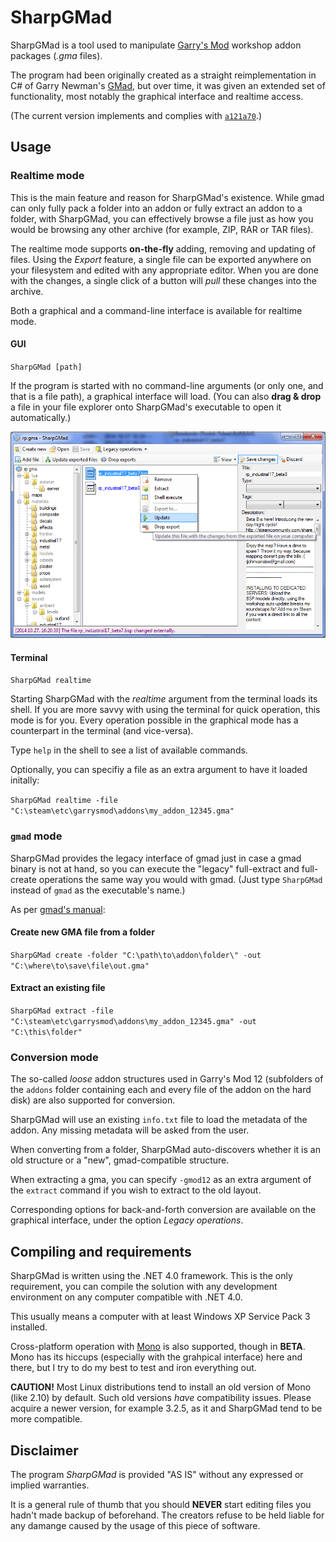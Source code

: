 SharpGMad
=========

SharpGMad is a tool used to manipulate [Garry's
Mod](http://en.wikipedia.org/wiki/Garry%27s_Mod) workshop addon packages
(_.gma_ files).

The program had been originally created as a straight reimplementation in
C# of Garry Newman's [GMad](http://github.com/garrynewman/gmad), but over
time, it was given an extended set of functionality, most notably the
graphical interface and realtime access.

(The current version implements and complies with
[`a121a70`](http://github.com/garrynewman/gmad/tree/a121a70e298ab6e07fa77a5e4f72018c7480f758).)

Usage
-----

### Realtime mode

This is the main feature and reason for SharpGMad's existence. While gmad
can only fully pack a folder into an addon or fully extract an addon to a
folder, with SharpGMad, you can effectively browse a file just as how you
would be browsing any other archive (for example, ZIP, RAR or TAR files).

The realtime mode supports **on-the-fly** adding, removing and updating of
files. Using the _Export_ feature, a single file can be exported anywhere
on your filesystem and edited with any appropriate editor. When you are
done with the changes, a single click of a button will _pull_ these
changes into the archive.

Both a graphical and a command-line interface is available for realtime
mode.

#### GUI

`SharpGMad [path]`

If the program is started with no command-line arguments (or only one, and
that is a file path), a graphical interface will load. (You can also
**drag & drop** a file in your file explorer onto SharpGMad's executable
to open it automatically.)

![Screenshot of the graphical interface](Screenshot.png)

#### Terminal

`SharpGMad realtime`

Starting SharpGMad with the _realtime_ argument from the terminal loads
its shell. If you are more savvy with using the terminal for quick
operation, this mode is for you. Every operation possible in the graphical
mode has a counterpart in the terminal (and vice-versa).

Type `help` in the shell to see a list of available commands.

Optionally, you can specifiy a file as an extra argument to have it loaded
initally:

`SharpGMad realtime -file "C:\steam\etc\garrysmod\addons\my_addon_12345.gma"`

### `gmad` mode

SharpGMad provides the legacy interface of gmad just in case a gmad binary
is not at hand, so you can execute the "legacy" full-extract and
full-create operations the same way you would with gmad. (Just type
`SharpGMad` instead of `gmad` as the executable's name.)

As per [gmad's
manual](https://github.com/garrynewman/gmad/tree/a121a70e298ab6e07fa77a5e4f72018c7480f758#usage):

#### Create new GMA file from a folder

`SharpGMad create -folder "C:\path\to\addon\folder\" -out "C:\where\to\save\file\out.gma"`

#### Extract an existing file

`SharpGMad extract -file "C:\steam\etc\garrysmod\addons\my_addon_12345.gma" -out "C:\this\folder"`

### Conversion mode

The so-called _loose_ addon structures used in Garry's Mod 12 (subfolders
of the `addons` folder containing each and every file of the addon on the
hard disk) are also supported for conversion.

SharpGMad will use an existing `info.txt` file to load the metadata of the
addon. Any missing metadata will be asked from the user.

When converting from a folder, SharpGMad auto-discovers whether it is an
old structure or a "new", gmad-compatible structure.

When extracting a gma, you can specify `-gmod12` as an extra argument of
the `extract` command if you wish to extract to the old layout.

Corresponding options for back-and-forth conversion are available on the
graphical interface, under the option _Legacy operations_.

Compiling and requirements
--------------------------

SharpGMad is written using the .NET 4.0 framework. This is the only
requirement, you can compile the solution with any development environment
on any computer compatible with .NET 4.0.

This usually means a computer with at least Windows XP Service Pack 3
installed.

Cross-platform operation with [Mono](http://www.mono-project.com/) is also
supported, though in **BETA**. Mono has its hiccups (especially with the
grahpical interface) here and there, but I try to do my best to test and
iron everything out.

**CAUTION!** Most Linux distributions tend to install an old version of
Mono (like 2.10) by default. Such old versions _have_ compatibility
issues. Please acquire a newer version, for example 3.2.5, as it and
SharpGMad tend to be more compatible.

Disclaimer
----------

The program _SharpGMad_ is provided "AS IS" without any expressed or
implied warranties. 

It is a general rule of thumb that you should **NEVER** start editing
files you hadn't made backup of beforehand. The creators refuse to be held
liable for any damange caused by the usage of this piece of software.
